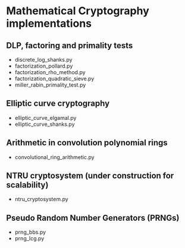 # Mathematical Cryptography implementations
 
## DLP, factoring and primality tests
- discrete_log_shanks.py  
- factorization_pollard.py  
- factorization_rho_method.py  
- factorization_quadratic_sieve.py  
- miller_rabin_primality_test.py

## Elliptic curve cryptography
- elliptic_curve_elgamal.py
- elliptic_curve_shanks.py

## Arithmetic in convolution polynomial rings
- convolutional_ring_arithmetic.py

## NTRU cryptosystem (under construction for scalability)
- ntru_cryptosystem.py

## Pseudo Random Number Generators (PRNGs)
- prng_bbs.py  
- prng_lcg.py  
